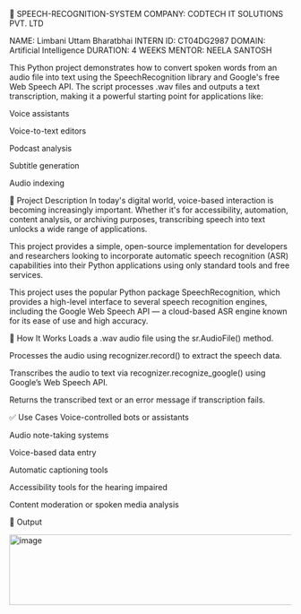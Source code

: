 🎤 SPEECH-RECOGNITION-SYSTEM
COMPANY: CODTECH IT SOLUTIONS PVT. LTD

NAME: Limbani Uttam Bharatbhai
INTERN ID: CT04DG2987
DOMAIN: Artificial Intelligence
DURATION: 4 WEEKS
MENTOR: NEELA SANTOSH

This Python project demonstrates how to convert spoken words from an audio file into text using the SpeechRecognition library and Google's free Web Speech API. The script processes .wav files and outputs a text transcription, making it a powerful starting point for applications like:

Voice assistants

Voice-to-text editors

Podcast analysis

Subtitle generation

Audio indexing

📌 Project Description
In today's digital world, voice-based interaction is becoming increasingly important. Whether it's for accessibility, automation, content analysis, or archiving purposes, transcribing speech into text unlocks a wide range of applications.

This project provides a simple, open-source implementation for developers and researchers looking to incorporate automatic speech recognition (ASR) capabilities into their Python applications using only standard tools and free services.

This project uses the popular Python package SpeechRecognition, which provides a high-level interface to several speech recognition engines, including the Google Web Speech API — a cloud-based ASR engine known for its ease of use and high accuracy.

🔧 How It Works
Loads a .wav audio file using the sr.AudioFile() method.

Processes the audio using recognizer.record() to extract the speech data.

Transcribes the audio to text via recognizer.recognize_google() using Google’s Web Speech API.

Returns the transcribed text or an error message if transcription fails.

✅ Use Cases
Voice-controlled bots or assistants

Audio note-taking systems

Voice-based data entry

Automatic captioning tools

Accessibility tools for the hearing impaired

Content moderation or spoken media analysis

📌 Output

<img width="855" height="126" alt="image" src="https://github.com/user-attachments/assets/693530cd-eeb8-4140-8ceb-aec86be1d3a3" />
